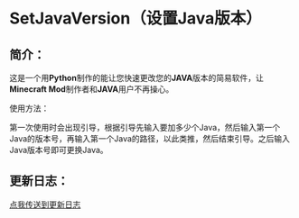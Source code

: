 # SetJavaVersion（设置Java版本）

## 简介：

这是一个用**Python**制作的能让您快速更改您的**JAVA**版本的简易软件，让**Minecraft Mod**制作者和**JAVA**用户不再操心。

使用方法：

第一次使用时会出现引导，根据引导先输入要加多少个Java，然后输入第一个Java的版本号，再输入第一个Java的路径，以此类推，然后结束引导。之后输入Java版本号即可更换Java。

## 更新日志：
[点我传送到更新日志](https:\\github.com\WenShao233\SetJavaVersion\Wiki\更新日志 "点我传送到更新日志")
